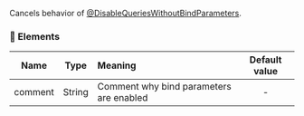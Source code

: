 Cancels behavior of [@DisableQueriesWithoutBindParameters](./@DisableQueriesWithoutBindParameters).

### :wrench: Elements 
|Name     |Type    | Meaning                                         | Default value  |
| --------|:------:|:------------------------------------------------|:--------------:|
| comment | String |Comment why bind parameters are enabled|      -         |
